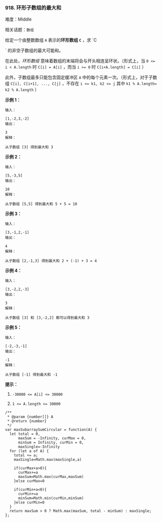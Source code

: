 ### 918. 环形子数组的最大和

难度：Middle

相关话题：`数组`

给定一个由整数数组  `A` 表示的**环形数组  `C`** ，求  `C

` 的非空子数组的最大可能和。



在此处，*环形数组* 意味着数组的末端将会与开头相连呈环状。（形式上，当 `0 <= i < A.length` 时 `C[i] = A[i]` ，而当 `i >= 0` 时 `C[i+A.length] = C[i]` ）



此外，子数组最多只能包含固定缓冲区  `A` 中的每个元素一次。（形式上，对于子数组 `C[i], C[i+1], ..., C[j]` ，不存在 `i <= k1, k2 <= j` 其中 `k1 % A.length= k2 % A.length` ）







**示例 1：** 



```
输入：

[1,-2,3,-2]
输出：

3
解释：

从子数组 [3] 得到最大和 3
```


**示例 2：** 



```
输入：

[5,-3,5]
输出：

10
解释：

从子数组 [5,5] 得到最大和 5 + 5 = 10
```


**示例 3：** 



```
输入：

[3,-1,2,-1]
输出：

4
解释：

从子数组 [2,-1,3] 得到最大和 2 + (-1) + 3 = 4
```


**示例 4：** 



```
输入：

[3,-2,2,-3]
输出：

3
解释：

从子数组 [3] 和 [3,-2,2] 都可以得到最大和 3
```


**示例 5：** 



```
输入：

[-2,-3,-1]
输出：

-1
解释：

从子数组 [-1] 得到最大和 -1
```






**提示：** 




1.  `-30000 <= A[i] <= 30000` 

2.  `1 <= A.length <= 30000` 




```
/**
 * @param {number[]} A
 * @return {number}
 */
var maxSubarraySumCircular = function(A) {
  let total = 0, 
      maxSum = -Infinity, curMax = 0, 
      minSum = Infinity, curMin = 0,
      maxSingle=-Infinity
  for (let a of A) {
    total += a;
    maxSingle=Math.max(maxSingle,a)
    
    if(curMax+a>0){
      curMax+=a
      maxSum=Math.max(curMax,maxSum)
    }else curMax=0

    if(curMin+a<0){
      curMin+=a
      minSum=Math.min(curMin,minSum)
    }else curMin=0   
  }
  return maxSum > 0 ? Math.max(maxSum, total - minSum) : maxSingle;
};
```


